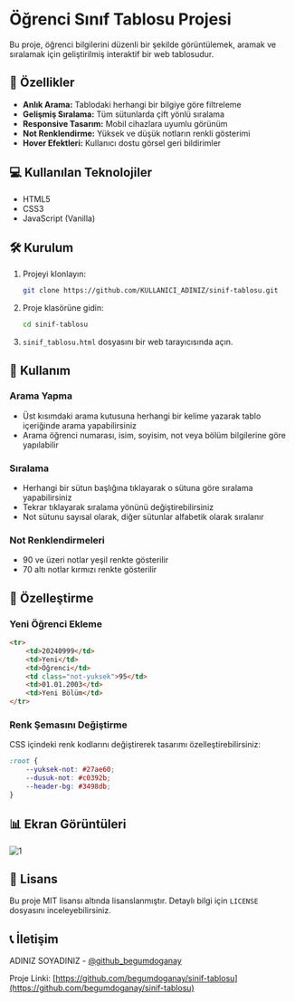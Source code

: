 # Öğrenci Sınıf Tablosu Projesi

Bu proje, öğrenci bilgilerini düzenli bir şekilde görüntülemek, aramak ve sıralamak için geliştirilmiş interaktif bir web tablosudur.

## 🚀 Özellikler

- **Anlık Arama:** Tablodaki herhangi bir bilgiye göre filtreleme
- **Gelişmiş Sıralama:** Tüm sütunlarda çift yönlü sıralama
- **Responsive Tasarım:** Mobil cihazlara uyumlu görünüm
- **Not Renklendirme:** Yüksek ve düşük notların renkli gösterimi
- **Hover Efektleri:** Kullanıcı dostu görsel geri bildirimler

## 💻 Kullanılan Teknolojiler

- HTML5
- CSS3
- JavaScript (Vanilla)

## 🛠️ Kurulum

1. Projeyi klonlayın:
   ```bash
   git clone https://github.com/KULLANICI_ADINIZ/sinif-tablosu.git
   ```

2. Proje klasörüne gidin:
   ```bash
   cd sinif-tablosu
   ```

3. `sinif_tablosu.html` dosyasını bir web tarayıcısında açın.

## 📱 Kullanım

### Arama Yapma
- Üst kısımdaki arama kutusuna herhangi bir kelime yazarak tablo içeriğinde arama yapabilirsiniz
- Arama öğrenci numarası, isim, soyisim, not veya bölüm bilgilerine göre yapılabilir

### Sıralama
- Herhangi bir sütun başlığına tıklayarak o sütuna göre sıralama yapabilirsiniz
- Tekrar tıklayarak sıralama yönünü değiştirebilirsiniz
- Not sütunu sayısal olarak, diğer sütunlar alfabetik olarak sıralanır

### Not Renklendirmeleri
- 90 ve üzeri notlar yeşil renkte gösterilir
- 70 altı notlar kırmızı renkte gösterilir

## 🔧 Özelleştirme

### Yeni Öğrenci Ekleme
```html
<tr>
    <td>20240999</td>
    <td>Yeni</td>
    <td>Öğrenci</td>
    <td class="not-yuksek">95</td>
    <td>01.01.2003</td>
    <td>Yeni Bölüm</td>
</tr>
```

### Renk Şemasını Değiştirme
CSS içindeki renk kodlarını değiştirerek tasarımı özelleştirebilirsiniz:
```css
:root {
    --yuksek-not: #27ae60;
    --dusuk-not: #c0392b;
    --header-bg: #3498db;
}
```

## 📊 Ekran Görüntüleri
![1](https://github.com/user-attachments/assets/398b1480-f4b3-439c-8948-20ed39a0be1f)



## 📝 Lisans

Bu proje MIT lisansı altında lisanslanmıştır. Detaylı bilgi için `LICENSE` dosyasını inceleyebilirsiniz.

## 📞 İletişim

ADINIZ SOYADINIZ - [@github_begumdoganay](https://github.com/github_begumdoganay)

Proje Linki: [https://github.com/begumdoganay/sinif-tablosu](https://github.com/begumdoganay/sinif-tablosu)
